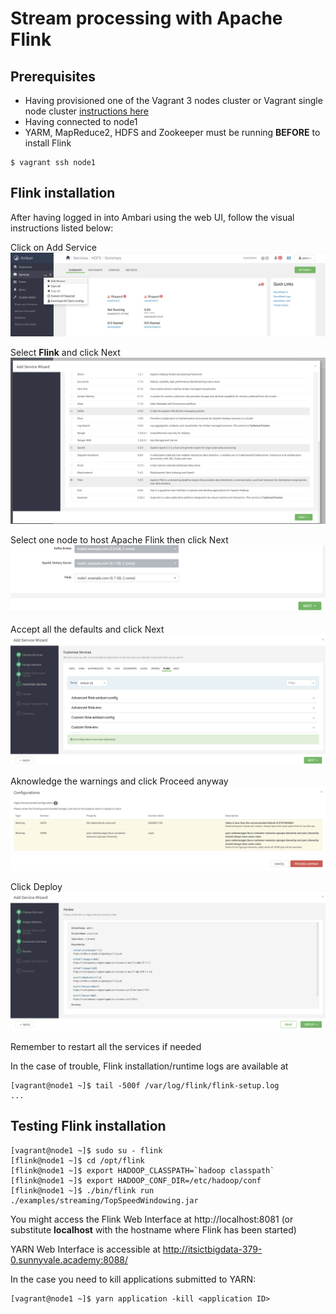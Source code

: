 # Stream processing with Apache Flink

## Prerequisites

- Having provisioned one of the Vagrant 3 nodes cluster or Vagrant single node cluster [instructions here](../02-Provision_the_environment/README.md) 
- Having connected to node1 
- YARM, MapReduce2, HDFS and Zookeeper must be running __BEFORE__ to install Flink

```
$ vagrant ssh node1
```

## Flink installation

After having logged in into Ambari using the web UI, follow the visual instructions listed below:

Click on Add Service
![](./img/1.png)

Select **Flink** and click Next
![](./img/2.png)

Select one node to host Apache Flink then click Next
![](./img/3.png)

Accept all the defaults and click Next
![](./img/4.png)

Aknowledge the warnings and click Proceed anyway
![](./img/5.png)

Click Deploy
![](./img/6.png)

Remember to restart all the services if needed

In the case of trouble, Flink installation/runtime logs are available at

```console
[vagrant@node1 ~]$ tail -500f /var/log/flink/flink-setup.log
...
```

## Testing Flink installation

```console
[vagrant@node1 ~]$ sudo su - flink
[flink@node1 ~]$ cd /opt/flink
[flink@node1 ~]$ export HADOOP_CLASSPATH=`hadoop classpath`
[flink@node1 ~]$ export HADOOP_CONF_DIR=/etc/hadoop/conf
[flink@node1 ~]$ ./bin/flink run ./examples/streaming/TopSpeedWindowing.jar
```

You might access the Flink Web Interface at http://localhost:8081 (or substitute **localhost** with the hostname where Flink has been started)

YARN Web Interface is accessible at http://itsictbigdata-379-0.sunnyvale.academy:8088/

In the case you need to kill applications submitted to YARN:

```console
[vagrant@node1 ~]$ yarn application -kill <application ID>
```